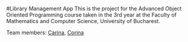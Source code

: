 #Library Management App
This is the project for the Advanced Object Oriented Programming course taken in the 3rd year at the Faculty of Mathematics and Computer Science, University of Bucharest. 

Team members: [Carina](https://github.com/SaicuCarina), [Corina](https://github.com/corinagherasim)

